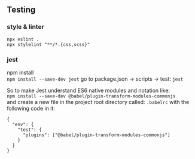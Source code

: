 
## Testing

### style & linter<br>
```npx eslint .```<br>
```npx stylelint "**/*.{css,scss}"```


### jest

npm install<br>
```npm install --save-dev jest```
go to package.json -> scripts -> test: ```jest```

So to make Jest understand ES6 native modules and notation like:<br>
```npm install --save-dev @babel/plugin-transform-modules-commonjs```<br>
and create a new file in the project root directory called: ``.babelrc`` with the following code in it:
```
{
  "env": {
    "test": {
      "plugins": ["@babel/plugin-transform-modules-commonjs"]
    }
  }
}
```
